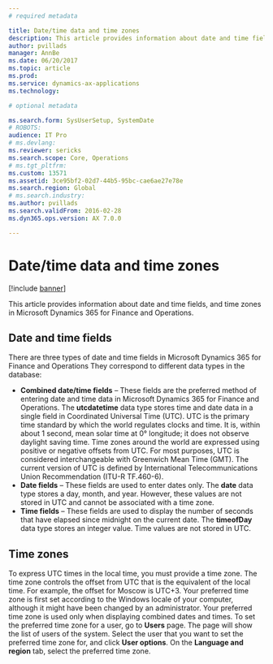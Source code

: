 ```yaml
---
# required metadata

title: Date/time data and time zones
description: This article provides information about date and time fields, and time zones in Microsoft Dynamics 365 for Finance and Operations.
author: pvillads
manager: AnnBe
ms.date: 06/20/2017
ms.topic: article
ms.prod: 
ms.service: dynamics-ax-applications
ms.technology: 

# optional metadata

ms.search.form: SysUserSetup, SystemDate
# ROBOTS: 
audience: IT Pro
# ms.devlang: 
ms.reviewer: sericks
ms.search.scope: Core, Operations
# ms.tgt_pltfrm: 
ms.custom: 13571
ms.assetid: 3ce95bf2-02d7-44b5-95bc-cae6ae27e78e
ms.search.region: Global
# ms.search.industry: 
ms.author: pvillads
ms.search.validFrom: 2016-02-28
ms.dyn365.ops.version: AX 7.0.0

---
```


# Date/time data and time zones

[!include [banner](../includes/banner.md)]

This article provides information about date and time fields, and time zones in Microsoft Dynamics 365 for Finance and Operations.

Date and time fields
--------------------

There are three types of date and time fields in Microsoft Dynamics 365 for Finance and Operations They correspond to different data types in the database:
-   **Combined date/time fields** – These fields are the preferred method of entering date and time data in Microsoft Dynamics 365 for Finance and Operations. The **utcdatetime** data type stores time and date data in a single field in Coordinated Universal Time (UTC). UTC is the primary time standard by which the world regulates clocks and time. It is, within about 1 second, mean solar time at 0° longitude; it does not observe daylight saving time. Time zones around the world are expressed using positive or negative offsets from UTC. For most purposes, UTC is considered interchangeable with Greenwich Mean Time (GMT). The current version of UTC is defined by International Telecommunications Union Recommendation (ITU-R TF.460-6).
-   **Date fields** – These fields are used to enter dates only. The **date** data type stores a day, month, and year. However, these values are not stored in UTC and cannot be associated with a time zone.
-   **Time fields** – These fields are used to display the number of seconds that have elapsed since midnight on the current date. The **timeofDay** data type stores an integer value. Time values are not stored in UTC.

## Time zones
To express UTC times in the local time, you must provide a time zone. The time zone controls the offset from UTC that is the equivalent of the local time. For example, the offset for Moscow is UTC+3. Your preferred time zone is first set according to the Windows locale of your computer, although it might have been changed by an administrator. Your preferred time zone is used only when displaying combined dates and times. To set the preferred time zone for a user, go to **Users** page. The page will show the list of users of the system. Select the user that you want to set the preferred time zone for, and click **User options**. On the **Language and region** tab, select the preferred time zone.





